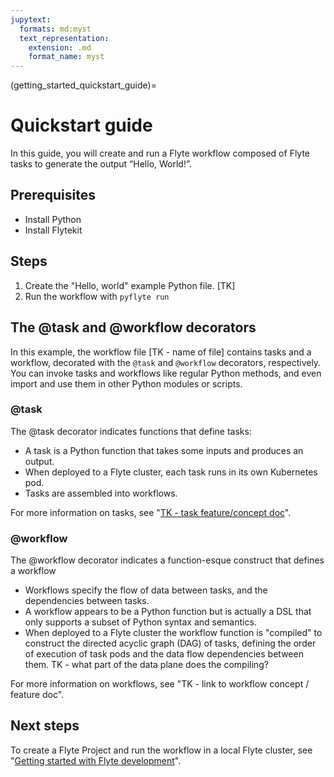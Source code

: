 ```yaml
---
jupytext:
  formats: md:myst
  text_representation:
    extension: .md
    format_name: myst
---
```


(getting_started_quickstart_guide)=

# Quickstart guide

In this guide, you will create and run a Flyte workflow composed of Flyte tasks to generate the output “Hello, World!”.

## Prerequisites

* Install Python
* Install Flytekit

## Steps

1. Create the "Hello, world" example Python file. [TK]
2. Run the workflow with `pyflyte run`

## The @task and @workflow decorators

In this example, the workflow file [TK - name of file] contains tasks and a workflow, decorated with the `@task` and `@workflow` decorators, respectively. You can invoke tasks and workflows like regular Python methods, and even import and use them in other Python modules or scripts.

### @task

The @task decorator indicates functions that define tasks:

* A task is a Python function that takes some inputs and produces an output.
* When deployed to a Flyte cluster, each task runs in its own Kubernetes pod.
* Tasks are assembled into workflows.

For more information on tasks, see "[TK - task feature/concept doc](#)".

### @workflow

The @workflow decorator indicates a function-esque construct that defines a workflow

* Workflows specify the flow of data between tasks, and the dependencies between tasks.
* A workflow appears to be a Python function but is actually a DSL that only supports a subset of Python syntax and semantics.
* When deployed to a Flyte cluster the workflow function is "compiled" to construct the directed acyclic graph (DAG) of tasks, defining the order of execution of task pods and the data flow dependencies between them. TK - what part of the data plane does the compiling?

For more information on workflows, see "TK - link to workflow concept / feature doc".

## Next steps

To create a Flyte Project and run the workflow in a local Flyte cluster, see "[Getting started with Flyte development](#)".
